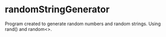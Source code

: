 # randomStringGenerator
Program created to generate random numbers and random strings. Using rand() and random&lt;>.
